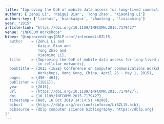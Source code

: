 ```yaml
---
title: "Improving the QoE of mobile data access for long-lived connections in cellular networks"
authors: ['Zehui Li', 'Kaigui Bian', 'Tong Zhao', 'Xiaoming Li']
authors-key: ['lizehui', 'biankaigui', 'zhaotong', 'lixiaoming']
year: "2015"
article-link: "https://doi.org/10.1109/INFCOMW.2015.7179427"
venue: "INFOCOM Workshops"
bibex: "@inproceedings{DBLP:conf/infocom/LiBZL15,
  author    = {Zehui Li and
               Kaigui Bian and
               Tong Zhao and
               Xiaoming Li},
  title     = {Improving the QoE of mobile data access for long-lived connections
               in cellular networks},
  booktitle = {2015 {IEEE} Conference on Computer Communications Workshops, {INFOCOM}
               Workshops, Hong Kong, China, April 26 - May 1, 2015},
  pages     = {456--461},
  publisher = {{IEEE}},
  year      = {2015},
  url       = {https://doi.org/10.1109/INFCOMW.2015.7179427},
  doi       = {10.1109/INFCOMW.2015.7179427},
  timestamp = {Wed, 16 Oct 2019 14:14:51 +0200},
  biburl    = {https://dblp.org/rec/conf/infocom/LiBZL15.bib},
  bibsource = {dblp computer science bibliography, https://dblp.org}
}"
---
```

